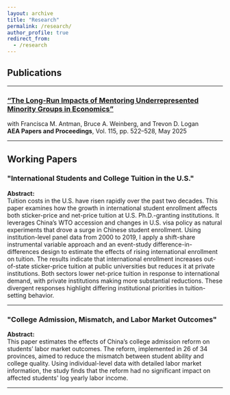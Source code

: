 ```yaml
---
layout: archive
title: "Research"
permalink: /research/
author_profile: true
redirect_from:
  - /research
---
```


## Publications

---

### [**“The Long-Run Impacts of Mentoring Underrepresented Minority Groups in Economics”**](https://www.aeaweb.org/articles?id=10.1257/pandp.20251075)  
with Francisca M. Antman, Bruce A. Weinberg, and Trevon D. Logan  
**AEA Papers and Proceedings**, Vol. 115, pp. 522–528, May 2025  

---

## Working Papers

### **"International Students and College Tuition in the U.S."**

**Abstract:**  
Tuition costs in the U.S. have risen rapidly over the past two decades. This paper examines how the growth in international student enrollment affects both sticker-price and net-price tuition at U.S. Ph.D.-granting institutions. It leverages China’s WTO accession and changes in U.S. visa policy as natural experiments that drove a surge in Chinese student enrollment. Using institution-level panel data from 2000 to 2019, I apply a shift-share instrumental variable approach and an event-study difference-in-differences design to estimate the effects of rising international enrollment on tuition. The results indicate that international enrollment increases out-of-state sticker-price tuition at public universities but reduces it at private institutions. Both sectors lower net-price tuition in response to international demand, with private institutions making more substantial reductions. These divergent responses highlight differing institutional priorities in tuition-setting behavior.

---

### **"College Admission, Mismatch, and Labor Market Outcomes"**

**Abstract:**  
This paper estimates the effects of China’s college admission reform on students’ labor market outcomes. The reform, implemented in 26 of 34 provinces, aimed to reduce the mismatch between student ability and college quality. Using individual-level data with detailed labor market information, the study finds that the reform had no significant impact on affected students' log yearly labor income.

---
